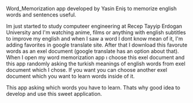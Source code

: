   Word_Memorization app developed by Yasin Eniş to memorize english words and sentences useful.

  Im just started to study computeer engineering at Recep Tayyip Erdogan University and I'm watching anime, films or anything with english subtitles to improve my english and when I saw a word I dont know mean of it, I'm adding favorites in google translate site. After that I download this favorute words as an exel document (google translate has an option about that). When I open my word memorization app ı choose this exel document and this app randomly asking the turkish meanings of english words from exel document which I chose. If you want you can choose another exel document which you want to learn words inside of it.

  This app asking which words you have to learn. Thats why good idea to develop and use this sweet application.
 
 
 
